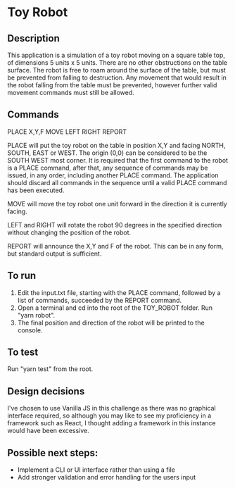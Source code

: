 # Toy Robot

## Description

This application is a simulation of a toy robot moving on a square table top, of dimensions 5 units x 5 units. There are no other obstructions on the table surface. The robot is free to roam around the surface of the table, but must be prevented from falling to destruction. Any movement that would result in the robot falling from the table must be prevented, however further valid movement commands must still be allowed.

## Commands

PLACE X,Y,F
MOVE
LEFT
RIGHT
REPORT

PLACE will put the toy robot on the table in position X,Y and facing NORTH, SOUTH, EAST or WEST. The origin (0,0)
can be considered to be the SOUTH WEST most corner. It is required that the first command to the robot is a PLACE
command, after that, any sequence of commands may be issued, in any order, including another PLACE command. The
application should discard all commands in the sequence until a valid PLACE command has been executed.

MOVE will move the toy robot one unit forward in the direction it is currently facing.

LEFT and RIGHT will rotate the robot 90 degrees in the specified direction without changing the position of the robot.

REPORT will announce the X,Y and F of the robot. This can be in any form, but standard output is sufficient.

## To run

1. Edit the input.txt file, starting with the PLACE command, followed by a list of commands, succeeded by the REPORT command.
2. Open a terminal and cd into the root of the TOY_ROBOT folder. Run "yarn robot".
3. The final position and direction of the robot will be printed to the console.

## To test

Run "yarn test" from the root.

## Design decisions

I've chosen to use Vanilla JS in this challenge as there was no graphical interface required, so although you may like to see my proficiency in a framework such as React, I thought adding a framework in this instance would have been excessive.

## Possible next steps:

- Implement a CLI or UI interface rather than using a file
- Add stronger validation and error handling for the users input
